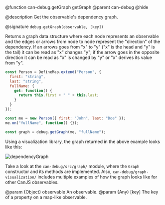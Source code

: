 @function can-debug.getGraph getGraph
@parent can-debug
@hide

@description Get the observable's dependency graph.

@signature `debug.getGraph(observable, [key])`

Returns a graph data structure where each node represents an observable and the 
edges or arrows from node to node represent the "direction" of the dependency. If
an arrows goes from "x" to "y" ("x" is the head and "y" is the tail) it can be read 
as "x" changes "y"; if the arrow goes in the opposite direction it can be read as "x" 
is changed by "y" or "x" derives its value from "y".

```javascript
const Person = DefineMap.extend("Person", {
  first: "string",
  last: "string",
  fullName: {
    get: function() {
      return this.first + " " + this.last;
    }
  }
});

const me = new Person({ first: "John", last: "Doe" });
me.on("fullName", function() {});

const graph = debug.getGraph(me, "fullName");
```

Using a visualization library, the graph returned in the above example looks like 
this:

![dependencyGraph](../node_modules/can-debug/doc/map-dependency-graph.png)

Take a look at the `can-debug/src/graph/` module, where the `Graph` constructor
and its methods are implemented. Also, `can-debug/graph-visualization/` includes
multiple examples of how the graph looks like for other CanJS observables.

@param {Object} observable An observable.
@param {Any} [key] The key of a property on a map-like observable.
